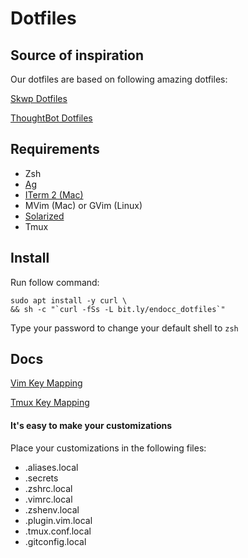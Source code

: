 Dotfiles
====================

## Source of inspiration

Our dotfiles are based on following amazing dotfiles:

[Skwp Dotfiles](http://github.com/skwp/dotfiles)

[ThoughtBot Dotfiles](http://github.com/thoughtbot/dotfiles)

## Requirements

* Zsh
* [Ag](https://github.com/ggreer/the_silver_searcher)
* [ITerm 2 (Mac)](https://www.iterm2.com/index.html)
* MVim (Mac) or GVim (Linux)
* [Solarized](http://ethanschoonover.com/solarized)
* Tmux

## Install

Run follow command:

```
sudo apt install -y curl \
&& sh -c "`curl -fSs -L bit.ly/endocc_dotfiles`"
```

Type your password to change your default shell to `zsh`

## Docs

[Vim Key Mapping](Vim.md)

[Tmux Key Mapping](Tmux.md)

#### It's easy to make your customizations

Place your customizations in the following files:

* .aliases.local
* .secrets
* .zshrc.local
* .vimrc.local
* .zshenv.local
* .plugin.vim.local
* .tmux.conf.local
* .gitconfig.local

